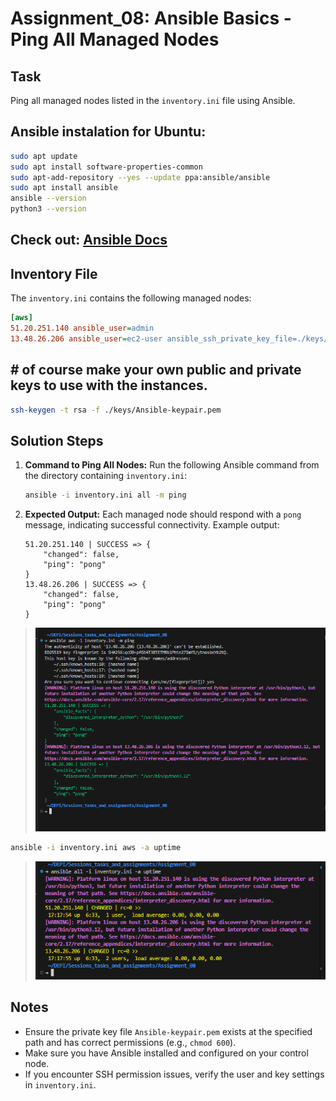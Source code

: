 # Assignment_08: Ansible Basics - Ping All Managed Nodes

## Task
Ping all managed nodes listed in the `inventory.ini` file using Ansible.

## Ansible instalation for Ubuntu:
```bash
sudo apt update
sudo apt install software-properties-common
sudo apt-add-repository --yes --update ppa:ansible/ansible
sudo apt install ansible
ansible --version
python3 --version
```
## Check out: [Ansible Docs](https://docs.ansible.com/ansible/3/installation_guide/intro_installation.html#installing-ansible-on-ubuntu)
## Inventory File
The `inventory.ini` contains the following managed nodes:

```ini
[aws]
51.20.251.140 ansible_user=admin 
13.48.26.206 ansible_user=ec2-user ansible_ssh_private_key_file=./keys/Ansible-keypair.pem
```
## \# of course make your own public and private keys to use with the instances.
```bash
ssh-keygen -t rsa -f ./keys/Ansible-keypair.pem
```

## Solution Steps

1. **Command to Ping All Nodes:**
   Run the following Ansible command from the directory containing `inventory.ini`:
   
   ```bash
   ansible -i inventory.ini all -m ping
   ```

2. **Expected Output:**
   Each managed node should respond with a `pong` message, indicating successful connectivity. Example output:
   
   ```
   51.20.251.140 | SUCCESS => {
       "changed": false,
       "ping": "pong"
   }
   13.48.26.206 | SUCCESS => {
       "changed": false,
       "ping": "pong"
   }
   ```
> ![](screens/ping-pong.png)

```bash
ansible -i inventory.ini aws -a uptime
```

> ![](screens/uptime.png)

## Notes
- Ensure the private key file `Ansible-keypair.pem` exists at the specified path and has correct permissions (e.g., `chmod 600`).
- Make sure you have Ansible installed and configured on your control node.
- If you encounter SSH permission issues, verify the user and key settings in `inventory.ini`.

